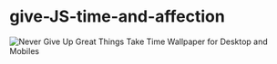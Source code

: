 # give-JS-time-and-affection
![Never Give Up Great Things Take Time Wallpaper for Desktop and Mobiles](https://user-images.githubusercontent.com/104540400/205413567-42d77948-09b6-4a82-9de8-a7655897a851.jpg)

